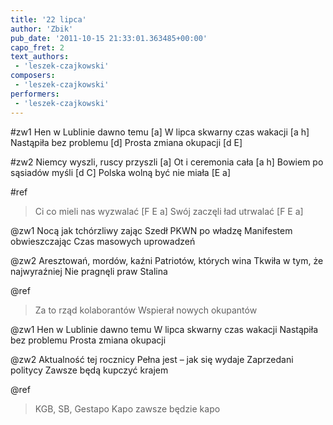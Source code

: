 ```yaml
---
title: '22 lipca'
author: 'Zbik'
pub_date: '2011-10-15 21:33:01.363485+00:00'
capo_fret: 2
text_authors:
 - 'leszek-czajkowski'
composers:
 - 'leszek-czajkowski'
performers:
 - 'leszek-czajkowski'
---
```


#zw1
Hen w Lublinie dawno temu [a]
W lipca skwarny czas wakacji [a h]
Nastąpiła bez problemu [d]
Prosta zmiana okupacji [d E]

#zw2
Niemcy wyszli, ruscy przyszli [a]
Ot i ceremonia cała [a h]
Bowiem po sąsiadów myśli [d C]
Polska wolną być nie miała [E a]

#ref
>Ci co mieli nas wyzwalać [F E a]
>Swój zaczęli ład utrwalać [F E a]

@zw1
Nocą jak tchórzliwy zając
Szedł PKWN po władzę
Manifestem obwieszczając
Czas masowych uprowadzeń

@zw2
Aresztowań, mordów, kaźni
Patriotów, których wina
Tkwiła w tym, że najwyraźniej
Nie pragnęli praw Stalina

@ref
>Za to rząd kolaborantów
>Wspierał nowych okupantów

@zw1
Hen w Lublinie dawno temu
W lipca skwarny czas wakacji
Nastąpiła bez problemu
Prosta zmiana okupacji

@zw2
Aktualność tej rocznicy
Pełna jest – jak się wydaje
Zaprzedani  politycy
Zawsze będą kupczyć krajem

@ref
>KGB, SB, Gestapo
>Kapo zawsze będzie kapo